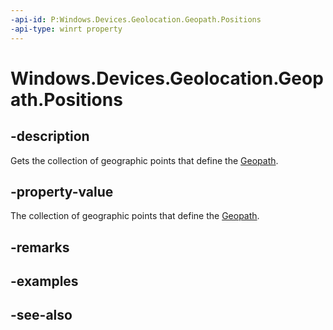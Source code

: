 ```yaml
---
-api-id: P:Windows.Devices.Geolocation.Geopath.Positions
-api-type: winrt property
---
```


<!-- Property syntax
public Windows.Foundation.Collections.IVectorView<Windows.Devices.Geolocation.BasicGeoposition> Positions { get; }
-->

# Windows.Devices.Geolocation.Geopath.Positions

## -description
Gets the collection of geographic points that define the [Geopath](geopath.md).

## -property-value
The collection of geographic points that define the [Geopath](geopath.md).

## -remarks

## -examples

## -see-also
